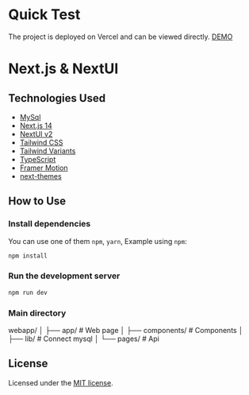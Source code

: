 # Quick Test

The project is deployed on Vercel and can be viewed directly.
[DEMO](https://webapp-silk.vercel.app/)


# Next.js & NextUI 


## Technologies Used
- [MySql](https://www.mysql.com/)
- [Next.js 14](https://nextjs.org/docs/getting-started)
- [NextUI v2](https://nextui.org/)
- [Tailwind CSS](https://tailwindcss.com/)
- [Tailwind Variants](https://tailwind-variants.org)
- [TypeScript](https://www.typescriptlang.org/)
- [Framer Motion](https://www.framer.com/motion/)
- [next-themes](https://github.com/pacocoursey/next-themes)

## How to Use

### Install dependencies

You can use one of them `npm`, `yarn`, Example using `npm`:

```bash
npm install
```

### Run the development server

```bash
npm run dev
```


### Main directory

webapp/
│
├── app/             # Web page
│
├── components/      # Components
│
├── lib/             # Connect mysql
│
└── pages/           # Api


## License

Licensed under the [MIT license](https://github.com/nextui-org/next-app-template/blob/main/LICENSE).
